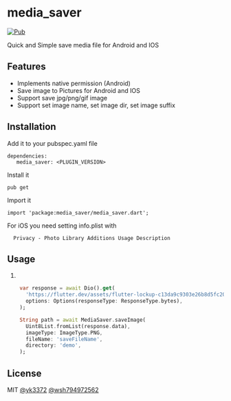 # media_saver

[![Pub](https://img.shields.io/pub/v/dio.svg?style=flat-square)](https://pub.dartlang.org/packages/media_saver)

Quick and Simple save media file for Android and IOS

## Features

- Implements native permission (Android)
- Save image to Pictures for Android and IOS
- Support save jpg/png/gif image
- Support set image name, set image dir, set image suffix

## Installation

Add it to your pubspec.yaml file
```
dependencies:
   media_saver: <PLUGIN_VERSION>
```

Install it

```
pub get
```

Import it

```
import 'package:media_saver/media_saver.dart';
```

For iOS you need setting info.plist with
```
  Privacy - Photo Library Additions Usage Description
```

## Usage

1.
```dart
    var response = await Dio().get(
      'https://flutter.dev/assets/flutter-lockup-c13da9c9303e26b8d5fc208d2a1fa20c1ef47eb021ecadf27046dea04c0cebf6.png',
      options: Options(responseType: ResponseType.bytes),
    );

    String path = await MediaSaver.saveImage(
      Uint8List.fromList(response.data),
      imageType: ImageType.PNG,
      fileName: 'saveFileName',
      directory: 'demo',
    );
```

## License

MIT [@yk3372]() [@wsh794972562]()
